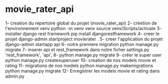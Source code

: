 # movie_rater_api
1- creation du repertoire global du projet (movie_rater_api)
2- créetion de l'environnement venv
    python -m venv venv
    source venv/Scripts/activate
3- installer django rest framework
    pip install djangorestframework
4- creer le projet
    django-admin startproject movierater .
5- creer l'application du projet
    django-admin startapp api
6- notre premiere migration
    python manage.py migrate
7- inserer api et rest_framework dans notre ficher settings.py
    'rest_framework',
    'api',
8- python manage.py migrate
9- créer le super user
    python manage.py createsuperuser
10- creation de nos models movie et rating
11- migrations de nos models
    python manage.py makemigrations
    python manage.py migrate
12- Enregistrer les models movie et rating dans admin.py
    